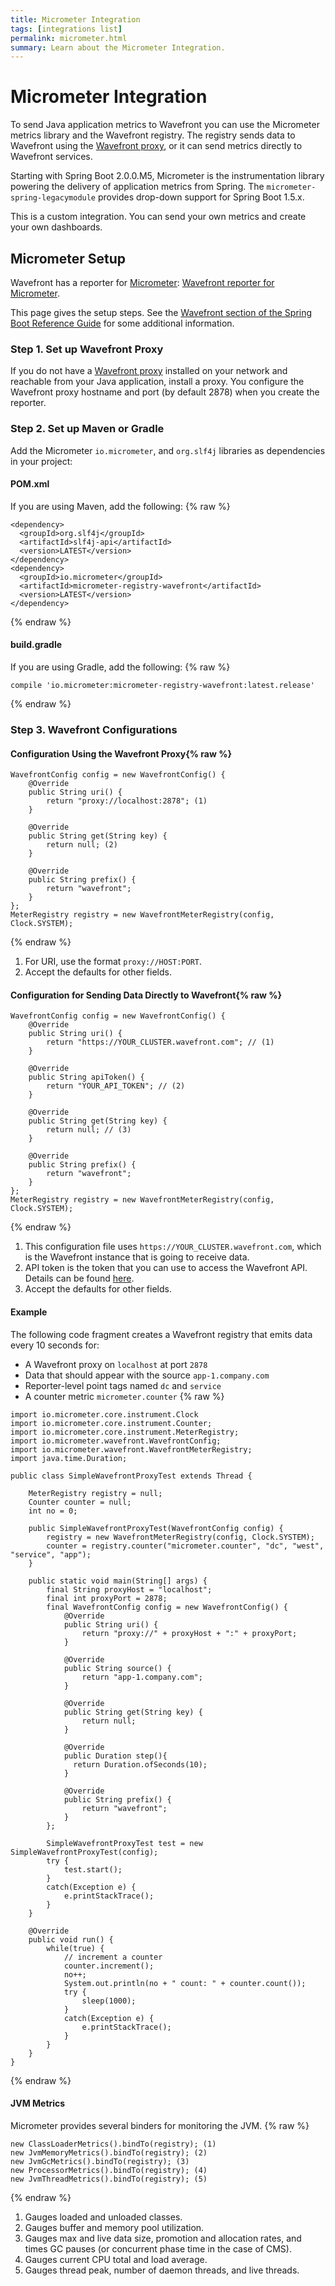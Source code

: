 ```yaml
---
title: Micrometer Integration
tags: [integrations list]
permalink: micrometer.html
summary: Learn about the Micrometer Integration.
---
```

# Micrometer Integration

To send Java application metrics to Wavefront you can use the Micrometer metrics library and the Wavefront registry. The registry sends data to Wavefront using the [Wavefront proxy](https://docs.wavefront.com/proxies.html), or it can send metrics directly to Wavefront services.

Starting with Spring Boot 2.0.0.M5, Micrometer is the instrumentation library powering the delivery of application metrics from Spring. The `micrometer-spring-legacymodule` provides drop-down support for Spring Boot 1.5.x.

This is a custom integration. You can send your own metrics and create your own dashboards.

## Micrometer Setup

Wavefront has a reporter for [Micrometer](http://micrometer.io/docs/registry/wavefront): [Wavefront reporter for Micrometer](https://github.com/micrometer-metrics/micrometer).

This page gives the setup steps. See the [Wavefront section of the Spring Boot Reference Guide](https://docs.spring.io/spring-boot/docs/current/reference/htmlsingle/#production-ready-metrics-export-wavefront) for some additional information.  



### Step 1. Set up Wavefront Proxy

If you do not have a [Wavefront proxy](https://docs.wavefront.com/proxies.html) installed on your network and reachable from your Java application, install a proxy. You configure the Wavefront proxy hostname and port (by default 2878) when you create the reporter.

### Step 2. Set up Maven or Gradle

Add the Micrometer `io.micrometer`, and `org.slf4j` libraries as dependencies in your project:

#### POM.xml
If you are using Maven, add the following:
{% raw %}
```
<dependency>
  <groupId>org.slf4j</groupId>
  <artifactId>slf4j-api</artifactId>
  <version>LATEST</version>
</dependency>
<dependency>
  <groupId>io.micrometer</groupId>
  <artifactId>micrometer-registry-wavefront</artifactId>
  <version>LATEST</version>
</dependency>
```
{% endraw %}

#### build.gradle
If you are using Gradle, add the following:
{% raw %}
```
compile 'io.micrometer:micrometer-registry-wavefront:latest.release'
```
{% endraw %}

### Step 3. Wavefront Configurations

#### Configuration Using the Wavefront Proxy{% raw %}
```
WavefrontConfig config = new WavefrontConfig() {
    @Override
    public String uri() {
        return "proxy://localhost:2878"; (1)
    }

    @Override
    public String get(String key) {
        return null; (2)
    }

    @Override
    public String prefix() {
        return "wavefront";
    }
};
MeterRegistry registry = new WavefrontMeterRegistry(config, Clock.SYSTEM);
```
{% endraw %}
  1. For URI, use the format `proxy://HOST:PORT`.
  2. Accept the defaults for other fields.

#### Configuration for Sending Data Directly to Wavefront{% raw %}
```
WavefrontConfig config = new WavefrontConfig() {
    @Override
    public String uri() {
        return "https://YOUR_CLUSTER.wavefront.com"; // (1)
    }

    @Override
    public String apiToken() {
        return "YOUR_API_TOKEN"; // (2)
    }

    @Override
    public String get(String key) {
        return null; // (3)
    }

    @Override
    public String prefix() {
        return "wavefront";
    }
};
MeterRegistry registry = new WavefrontMeterRegistry(config, Clock.SYSTEM);
```
{% endraw %}
  1. This configuration file uses `https://YOUR_CLUSTER.wavefront.com`, which is the Wavefront instance that is going to receive data.
  2. API token is the token that you can use to access the Wavefront API. Details can be found [here](https://docs.wavefront.com/wavefront_api.html#invoking-the-api).
  3. Accept the defaults for other fields.

#### Example

The following code fragment creates a Wavefront registry that emits data every 10 seconds for:

- A Wavefront proxy on `localhost` at port `2878`
- Data that should appear with the source `app-1.company.com`
- Reporter-level point tags named `dc` and `service`
- A counter metric `micrometer.counter`
{% raw %}
```
import io.micrometer.core.instrument.Clock
import io.micrometer.core.instrument.Counter;
import io.micrometer.core.instrument.MeterRegistry;
import io.micrometer.wavefront.WavefrontConfig;
import io.micrometer.wavefront.WavefrontMeterRegistry;
import java.time.Duration;

public class SimpleWavefrontProxyTest extends Thread {

    MeterRegistry registry = null;
    Counter counter = null;
    int no = 0;

    public SimpleWavefrontProxyTest(WavefrontConfig config) {
        registry = new WavefrontMeterRegistry(config, Clock.SYSTEM);
        counter = registry.counter("micrometer.counter", "dc", "west", "service", "app");
    }

    public static void main(String[] args) {
        final String proxyHost = "localhost";
        final int proxyPort = 2878;
        final WavefrontConfig config = new WavefrontConfig() {
            @Override
            public String uri() {
                return "proxy://" + proxyHost + ":" + proxyPort;
            }

            @Override
            public String source() {
                return "app-1.company.com";
            }

            @Override
            public String get(String key) {
                return null;
            }

            @Override
            public Duration step(){
              return Duration.ofSeconds(10);
            }

            @Override
            public String prefix() {
                return "wavefront";
            }
        };

        SimpleWavefrontProxyTest test = new SimpleWavefrontProxyTest(config);
        try {
            test.start();
        }
        catch(Exception e) {
            e.printStackTrace();
        }
    }

    @Override
    public void run() {
        while(true) {
            // increment a counter
            counter.increment();
            no++;
            System.out.println(no + " count: " + counter.count());
            try {
                sleep(1000);
            }
            catch(Exception e) {
                e.printStackTrace();
            }
        }
    }
}
```
{% endraw %}

#### JVM Metrics

Micrometer provides several binders for monitoring the JVM.
{% raw %}
```
new ClassLoaderMetrics().bindTo(registry); (1)
new JvmMemoryMetrics().bindTo(registry); (2)
new JvmGcMetrics().bindTo(registry); (3)
new ProcessorMetrics().bindTo(registry); (4)
new JvmThreadMetrics().bindTo(registry); (5)
```
{% endraw %}
  1. Gauges loaded and unloaded classes.
  2. Gauges buffer and memory pool utilization.
  3. Gauges max and live data size, promotion and allocation rates, and times GC pauses (or concurrent phase time in the case of CMS).
  4. Gauges current CPU total and load average.
  5. Gauges thread peak, number of daemon threads, and live threads.



